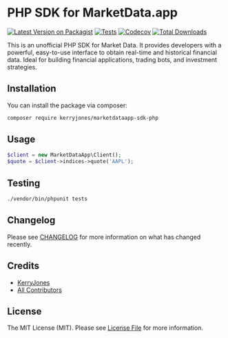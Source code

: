 # PHP SDK for MarketData.app

[![Latest Version on Packagist](https://img.shields.io/packagist/v/kerryjones/marketdataapp-sdk-php.svg?style=flat-square)](https://packagist.org/packages/kerryjones/marketdataapp-sdk-php)
[![Tests](https://img.shields.io/github/actions/workflow/status/kerryjones/marketdataapp-sdk-php/run-tests.yml?branch=main&label=tests&style=flat-square)](https://github.com/kerryjones/marketdataapp-sdk-php/actions/workflows/run-tests.yml)
[![Codecov](https://img.shields.io/codecov/c/github/kerryjones/main)](https://codecov.io/github/KerryJones/marketdataapp-sdk-php)
[![Total Downloads](https://img.shields.io/packagist/dt/kerryjones/marketdataapp-sdk-php.svg?style=flat-square)](https://packagist.org/packages/kerryjones/marketdataapp-sdk-php)

This is an unofficial PHP SDK for Market Data. It provides developers with a powerful, easy-to-use interface to obtain
real-time and historical financial data. Ideal for building financial applications, trading bots, and investment
strategies.

## Installation

You can install the package via composer:

```bash
composer require kerryjones/marketdataapp-sdk-php
```

## Usage

```php
$client = new MarketDataApp\Client();
$quote = $client->indices->quote('AAPL');
```

## Testing

```bash
./vendor/bin/phpunit tests
```

## Changelog

Please see [CHANGELOG](CHANGELOG.md) for more information on what has changed recently.

## Credits

- [KerryJones](https://github.com/KerryJones)
- [All Contributors](../../contributors)

## License

The MIT License (MIT). Please see [License File](LICENSE.md) for more information.
